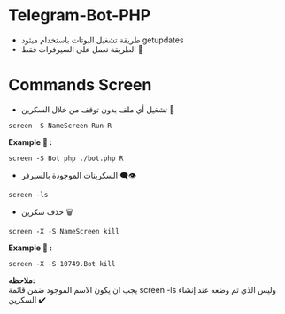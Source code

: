 # Telegram-Bot-PHP
* طريقة تشغيل البوتات باستخدام ميثود getupdates
* الطريقة تعمل على السيرفرات فقط 🙂
# Commands Screen
* تشغيل أي ملف بدون توقف من خلال السكرين 💯
```
screen -S NameScreen Run R
```
<b>Example 🔰 :</b>
```
screen -S Bot php ./bot.php R
```
* السكرينات الموجودة بالسيرفر 👁‍🗨
```
screen -ls
```
* حذف سكرين 🗑
```
screen -X -S NameScreen kill
```
<b>Example 🔰 :</b>
```
screen -X -S 10749.Bot kill
```
<b>ملاحظه:</b><br>
يجب ان يكون الاسم الموجود ضمن قائمة screen -ls وليس الذي تم وضعه عند إنشاء السكرين ✔️
